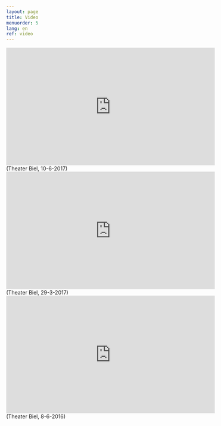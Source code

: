```yaml
---
layout: page
title: Video
menuorder: 5
lang: en
ref: video
---
```

<iframe width="560" height="315" src="https://youtube.com/embed/vaDi6sax8W8" frameborder="0" allowfullscreen></iframe>
(Theater Biel, 10-6-2017)

<iframe width="560" height="315" src="https://www.youtube.com/embed/sLY3ZvDcqoQ" frameborder="0" allowfullscreen></iframe>
(Theater Biel, 29-3-2017)

<iframe width="560" height="315" src="https://www.youtube.com/embed/MGVZJWG6Lfs" frameborder="0" allowfullscreen></iframe>
(Theater Biel, 8-6-2016)
